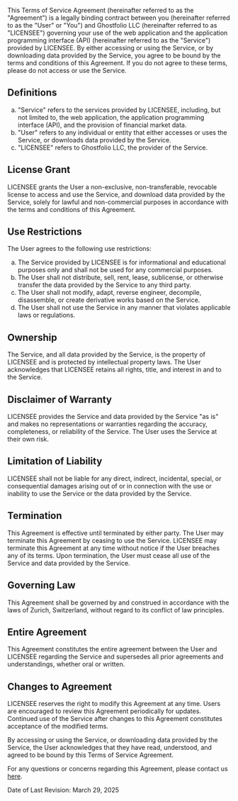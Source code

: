 This Terms of Service Agreement (hereinafter referred to as the "Agreement") is a legally binding contract between you (hereinafter referred to as the "User" or "You") and Ghostfolio LLC (hereinafter referred to as "LICENSEE") governing your use of the web application and the application programming interface (API) (hereinafter referred to as the "Service") provided by LICENSEE. By either accessing or using the Service, or by downloading data provided by the Service, you agree to be bound by the terms and conditions of this Agreement. If you do not agree to these terms, please do not access or use the Service.

## Definitions

<ol type="a">
  <li>"Service" refers to the services provided by LICENSEE, including, but not limited to, the web application, the application programming interface (API), and the provision of financial market data.</li>
  <li>"User" refers to any individual or entity that either accesses or uses the Service, or downloads data provided by the Service.</li>
  <li>"LICENSEE" refers to Ghostfolio LLC, the provider of the Service.</li>
</ol>

## License Grant

LICENSEE grants the User a non-exclusive, non-transferable, revocable license to access and use the Service, and download data provided by the Service, solely for lawful and non-commercial purposes in accordance with the terms and conditions of this Agreement.

## Use Restrictions

The User agrees to the following use restrictions:

<ol type="a">
  <li>The Service provided by LICENSEE is for informational and educational purposes only and shall not be used for any commercial purposes.</li>
  <li>The User shall not distribute, sell, rent, lease, sublicense, or otherwise transfer the data provided by the Service to any third party.</li>
  <li>The User shall not modify, adapt, reverse engineer, decompile, disassemble, or create derivative works based on the Service.</li>
  <li>The User shall not use the Service in any manner that violates applicable laws or regulations.</li>
</ol>

## Ownership

The Service, and all data provided by the Service, is the property of LICENSEE and is protected by intellectual property laws. The User acknowledges that LICENSEE retains all rights, title, and interest in and to the Service.

## Disclaimer of Warranty

LICENSEE provides the Service and data provided by the Service "as is" and makes no representations or warranties regarding the accuracy, completeness, or reliability of the Service. The User uses the Service at their own risk.

## Limitation of Liability

LICENSEE shall not be liable for any direct, indirect, incidental, special, or consequential damages arising out of or in connection with the use or inability to use the Service or the data provided by the Service.

## Termination

This Agreement is effective until terminated by either party. The User may terminate this Agreement by ceasing to use the Service. LICENSEE may terminate this Agreement at any time without notice if the User breaches any of its terms. Upon termination, the User must cease all use of the Service and data provided by the Service.

## Governing Law

This Agreement shall be governed by and construed in accordance with the laws of Zurich, Switzerland, without regard to its conflict of law principles.

## Entire Agreement

This Agreement constitutes the entire agreement between the User and LICENSEE regarding the Service and supersedes all prior agreements and understandings, whether oral or written.

## Changes to Agreement

LICENSEE reserves the right to modify this Agreement at any time. Users are encouraged to review this Agreement periodically for updates. Continued use of the Service after changes to this Agreement constitutes acceptance of the modified terms.

By accessing or using the Service, or downloading data provided by the Service, the User acknowledges that they have read, understood, and agreed to be bound by this Terms of Service Agreement.

For any questions or concerns regarding this Agreement, please contact us [here](https://ghostfol.io/en/about).

Date of Last Revision: March 29, 2025
